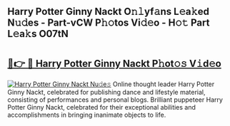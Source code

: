 ## Harry Potter Ginny Nackt O𝚗𝚕yf𝚊ns L𝚎a𝚔ed N𝚞𝚍es - Part-vCW P𝚑𝚘tos Vi𝚍𝚎o - H𝚘𝚝 Part L𝚎a𝚔s O07tN

# <h2><a href="http://kfdhaj.oniu.top/?m=Harry+Potter+Ginny+Nackt">🔗👉 🔴 Harry Potter Ginny Nackt P𝚑ot𝚘𝚜 V𝚒d𝚎o</a></h2>

[![Harry Potter Ginny Nackt Nu𝚍e𝚜](https://i.imgur.com/0qMVB7G.gif)](http://kfdhaj.oniu.top/?m=Harry+Potter+Ginny+Nackt)
Online thought leader Harry Potter Ginny Nackt, celebrated for publishing dance and lifestyle material, consisting of performances and personal blogs. Brilliant puppeteer Harry Potter Ginny Nackt, celebrated for their exceptional abilities and accomplishments in bringing inanimate objects to life.  
